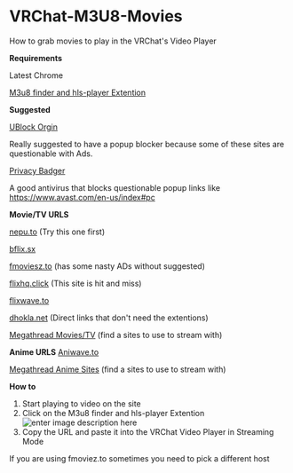 
# VRChat-M3U8-Movies
How to grab movies to play in the VRChat's Video Player

**Requirements**

Latest Chrome

[M3u8 finder and hls-player Extention](https://chromewebstore.google.com/detail/m3u8-finder-and-hls-playe/gijhpnmjcpbddpedmmdihijogkkejfgj) 

**Suggested**

[UBlock Orgin](https://chromewebstore.google.com/detail/ublock-origin/cjpalhdlnbpafiamejdnhcphjbkeiagm)

Really suggested to have a popup blocker because some of these sites are questionable with Ads.

[Privacy Badger](https://chromewebstore.google.com/detail/privacy-badger/pkehgijcmpdhfbdbbnkijodmdjhbjlgp)

A good antivirus that blocks questionable popup links like https://www.avast.com/en-us/index#pc


**Movie/TV URLS**

[nepu.to](https://nepu.to/) (Try this one first)

[bflix.sx](https://bflix.sx/home)

[fmoviesz.to](https://fmoviesz.to/) (has some nasty ADs without suggested)

[flixhq.click](https://flixhq.click/home/) (This site is hit and miss)

[flixwave.to](https://flixwave.to/)

[dhokla.net](https://dhokla.net/) (Direct links that don't need the extentions)

[Megathread Movies/TV](https://www.reddit.com/r/Piracy/wiki/megathread/movies_and_tv/) (find a sites to use to stream with)


**Anime URLS**
[Aniwave.to](https://aniwave.to/) 

[Megathread Anime Sites](https://www.reddit.com/r/Piracy/wiki/megathread/anime/) (find a sites to use to stream with)

**How to**

1. Start playing to video on the site
2. Click on the M3u8 finder and hls-player Extention 
![enter image description here](https://i.imgur.com/Xmn9XTB.png)
3. Copy the URL and paste it into the VRChat Video Player in Streaming Mode

If you are using fmoviez.to sometimes you need to pick a different host
